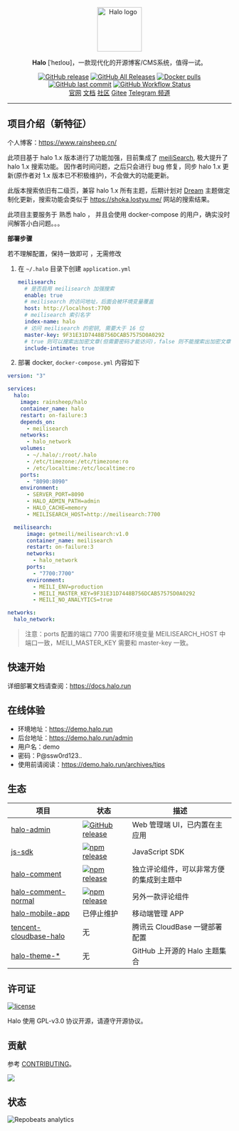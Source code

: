 <p align="center">
    <a href="https://halo.run" target="_blank" rel="noopener noreferrer">
        <img width="100" src="https://halo.run/logo" alt="Halo logo" />
    </a>
</p>

<p align="center"><b>Halo</b> [ˈheɪloʊ]，一款现代化的开源博客/CMS系统，值得一试。</p>

<p align="center">
<a href="https://github.com/halo-dev/halo/releases"><img alt="GitHub release" src="https://img.shields.io/github/release/halo-dev/halo.svg?style=flat-square" /></a>
<a href="https://github.com/halo-dev/halo/releases"><img alt="GitHub All Releases" src="https://img.shields.io/github/downloads/halo-dev/halo/total.svg?style=flat-square" /></a>
<a href="https://hub.docker.com/r/halohub/halo"><img alt="Docker pulls" src="https://img.shields.io/docker/pulls/halohub/halo?style=flat-square" /></a>
<a href="https://github.com/halo-dev/halo/commits"><img alt="GitHub last commit" src="https://img.shields.io/github/last-commit/halo-dev/halo.svg?style=flat-square" /></a>
<a href="https://github.com/halo-dev/halo/actions"><img alt="GitHub Workflow Status" src="https://img.shields.io/github/workflow/status/halo-dev/halo/Halo%20CI?style=flat-square" /></a>
<br />
<a href="https://halo.run">官网</a>
<a href="https://docs.halo.run">文档</a>
<a href="https://bbs.halo.run">社区</a>
<a href="https://gitee.com/halo-dev">Gitee</a>
<a href="https://t.me/halo_dev">Telegram 频道</a>
</p>

------------------------------

## 项目介绍（新特征）

个人博客：https://www.rainsheep.cn/

此项目基于 halo 1.x 版本进行了功能加强，目前集成了 [meiliSearch](https://www.meilisearch.com/), 极大提升了 halo 1.x 搜索功能。
因作者时间问题，之后只会进行 bug 修复，同步 halo 1.x 更新(原作者对 1.x 版本已不积极维护)，不会做大的功能更新。

此版本搜索依旧有二级页，兼容 halo 1.x 所有主题，后期计划对 [Dream](https://halo.run/archives/dream) 主题做定制化更新，搜索功能会类似于 https://shoka.lostyu.me/ 网站的搜索结果。

此项目主要服务于 熟悉 halo ， 并且会使用 docker-compose 的用户，确实没时间解答小白问题。。。



**部署步骤**

若不理解配置，保持一致即可 ，无需修改 

1. 在 `~/.halo` 目录下创建 `application.yml`

   ```yaml
   meilisearch:
     # 是否启用 meilisearch 加强搜索
     enable: true
     # meilisearch 的访问地址，后面会被环境变量覆盖
     host: http://localhost:7700
     # meilisearch 索引名字
     index-name: halo
     # 访问 meilisearch 的密钥, 需要大于 16 位
     master-key: 9F31E31D7448B756DCAB57575D0A0292
     # true 则可以搜索出加密文章(但需要密码才能访问)，false 则不能搜索出加密文章
     include-intimate: true
   ```

2.  部署 docker, `docker-compose.yml` 内容如下

   ```yaml
   version: "3"
   
   services:
     halo:
       image: rainsheep/halo
       container_name: halo
       restart: on-failure:3
       depends_on:
         - meilisearch
       networks:
         - halo_network
       volumes:
         - ~/.halo/:/root/.halo
         - /etc/timezone:/etc/timezone:ro
         - /etc/localtime:/etc/localtime:ro
       ports:
         - "8090:8090"
       environment:
         - SERVER_PORT=8090
         - HALO_ADMIN_PATH=admin
         - HALO_CACHE=memory
         - MEILISEARCH_HOST=http://meilisearch:7700
   
     meilisearch:
         image: getmeili/meilisearch:v1.0
         container_name: meilisearch
         restart: on-failure:3
         networks:
           - halo_network
         ports:
           - "7700:7700"
         environment:
           - MEILI_ENV=production
           - MEILI_MASTER_KEY=9F31E31D7448B756DCAB57575D0A0292
           - MEILI_NO_ANALYTICS=true
   
   networks:
     halo_network:
   ```

   >注意：ports 配置的端口 7700 需要和环境变量 MEILISEARCH_HOST 中端口一致，MEILI_MASTER_KEY 需要和 master-key 一致。

## 快速开始

详细部署文档请查阅：<https://docs.halo.run>

## 在线体验

- 环境地址：<https://demo.halo.run>
- 后台地址：<https://demo.halo.run/admin>
- 用户名：demo
- 密码：P@ssw0rd123..
- 使用前请阅读：<https://demo.halo.run/archives/tips>

## 生态

| 项目                                                                         | 状态                                                                                                                                                                             | 描述                                     |
| ---------------------------------------------------------------------------- | -------------------------------------------------------------------------------------------------------------------------------------------------------------------------------- | ---------------------------------------- |
| [halo-admin](https://github.com/halo-dev/halo-admin)                         | <a href="https://github.com/halo-dev/halo-admin/releases"><img alt="GitHub release" src="https://img.shields.io/github/release/halo-dev/halo-admin.svg?style=flat-square" /></a> | Web 管理端 UI，已内置在主应用            |
| [js-sdk](https://github.com/halo-dev/js-sdk)                                 | <a href="https://github.com/halo-dev/js-sdk"><img alt="npm release" src="https://img.shields.io/npm/v/@halo-dev/content-api?style=flat-square"/></a>                             | JavaScript SDK                           |
| [halo-comment](https://github.com/halo-dev/halo-comment)                     | <a href="https://www.npmjs.com/package/halo-comment"><img alt="npm release" src="https://img.shields.io/npm/v/halo-comment?style=flat-square"/></a>                              | 独立评论组件，可以非常方便的集成到主题中 |
| [halo-comment-normal](https://github.com/halo-dev/halo-comment-normal)       | <a href="https://www.npmjs.com/package/halo-comment-normal"><img alt="npm release" src="https://img.shields.io/npm/v/halo-comment-normal?style=flat-square"/></a>                | 另外一款评论组件                         |
| [halo-mobile-app](https://github.com/halo-dev/halo-mobile-app)               | 已停止维护                                                                                                                                                                       | 移动端管理 APP                           |
| [tencent-cloudbase-halo](https://github.com/halo-dev/tencent-cloudbase-halo) | 无                                                                                                                                                                               | 腾讯云 CloudBase 一键部署配置            |
| [halo-theme-\*](https://github.com/topics/halo-theme)                        | 无                                                                                                                                                                               | GitHub 上开源的 Halo 主题集合            |

## 许可证

[![license](https://img.shields.io/github/license/halo-dev/halo.svg?style=flat-square)](https://github.com/halo-dev/halo/blob/master/LICENSE)

Halo 使用 GPL-v3.0 协议开源，请遵守开源协议。

## 贡献

参考 [CONTRIBUTING](https://github.com/halo-dev/halo/blob/master/CONTRIBUTING.md)。

<a href="https://github.com/halo-dev/halo/graphs/contributors"><img src="https://opencollective.com/halo/contributors.svg?width=890&button=false" /></a>

## 状态

![Repobeats analytics](https://repobeats.axiom.co/api/embed/ad008b2151c22e7cf734d2688befaa795d593b95.svg "Repobeats analytics image")
